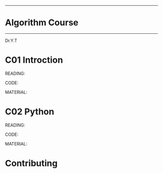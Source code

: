 
**************************
#  Algorithm Course
**************************

Dr.Y.T


C01 Introction
==========

READING:

CODE:

MATERIAL:


C02 Python
=============


READING:

CODE:

MATERIAL:


Contributing
============


